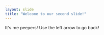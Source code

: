 ```yaml
---
layout: slide
title: "Welcome to our second slide!"
---
```

It's me peepers!
Use the left arrow to go back!
